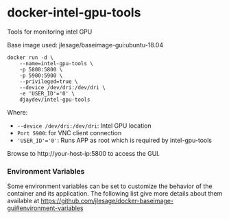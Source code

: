 # docker-intel-gpu-tools
Tools for monitoring intel GPU

Base image used: jlesage/baseimage-gui:ubuntu-18.04

```
docker run -d \
    --name=intel-gpu-tools \
    -p 5800:5800 \
    -p 5900:5900 \
    --privileged=true \
    --device /dev/dri:/dev/dri \
    -e 'USER_ID'='0' \
    djaydev/intel-gpu-tools
```

Where:
- `--device /dev/dri:/dev/dri`: Intel GPU location
- `Port 5900`: for VNC client connection
- `'USER_ID'='0'`: Runs APP as root which is required by intel-gpu-tools

Browse to http://your-host-ip:5800 to access the GUI.

### Environment Variables
Some environment variables can be set to customize the behavior of the container and its application. The following list give more details about them available at https://github.com/jlesage/docker-baseimage-gui#environment-variables
